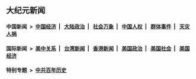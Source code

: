 ## 大纪元新闻

#### 中国新闻 &nbsp;>&nbsp; [中国经济](indexes/ncid283/README.md?11231245) &nbsp;| &nbsp; [大陆政治](indexes/ncid277/README.md?11231245) &nbsp;| &nbsp; [社会万象](indexes/ncid282/README.md?11231245) &nbsp;| &nbsp; [中国人权](indexes/ncid278/README.md?11231245) &nbsp;| &nbsp; [群体事件](indexes/ncid279/README.md?11231245) &nbsp;| &nbsp; [天灾人祸](indexes/ncid280/README.md?11231245)

#### 国际新闻 &nbsp;>&nbsp; [美中关系](indexes/nf1412576/README.md?11231245) &nbsp;| &nbsp; [台湾新闻](indexes/ncid1349361/README.md?11231245) &nbsp;| &nbsp; [香港新闻](indexes/ncid1349362/README.md?11231245) &nbsp;| &nbsp; [美国政治](indexes/ncid1078159/README.md?11231245) &nbsp;| &nbsp; [美国社会](indexes/ncid1078160/README.md?11231245) &nbsp;| &nbsp; [美国经济](indexes/ncid1078158/README.md?11231245)

#### 特别专题 &nbsp;>&nbsp; [中共百年历史](https://github.com/epoch-news/epoch-special/blob/master/README.md?11231245)  
